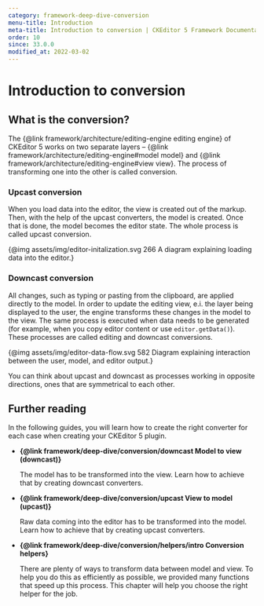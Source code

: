 ```yaml
---
category: framework-deep-dive-conversion
menu-title: Introduction
meta-title: Introduction to conversion | CKEditor 5 Framework Documentation
order: 10
since: 33.0.0
modified_at: 2022-03-02
---
```


# Introduction to conversion

## What is the conversion?

The {@link framework/architecture/editing-engine editing engine} of CKEditor&nbsp;5 works on two separate layers &ndash; {@link framework/architecture/editing-engine#model model} and {@link framework/architecture/editing-engine#view view}. The process of transforming one into the other is called conversion.

### Upcast conversion

When you load data into the editor, the view is created out of the markup. Then, with the help of the upcast converters, the model is created. Once that is done, the model becomes the editor state. The whole process is called upcast conversion.

{@img assets/img/editor-initalization.svg 266 A diagram explaining loading data into the editor.}

### Downcast conversion

All changes, such as typing or pasting from the clipboard, are applied directly to the model. In order to update the editing view, e.i. the layer being displayed to the user, the engine transforms these changes in the model to the view. The same process is executed when data needs to be generated (for example, when you copy editor content or use `editor.getData()`). These processes are called editing and downcast conversions.

{@img assets/img/editor-data-flow.svg 582 Diagram explaining interaction between the user, model, and editor output.}

You can think about upcast and downcast as processes working in opposite directions, ones that are symmetrical to each other.

## Further reading

In the following guides, you will learn how to create the right converter for each case when creating your CKEditor&nbsp;5 plugin.

* **{@link framework/deep-dive/conversion/downcast Model to view (downcast)}**

	The model has to be transformed into the view. Learn how to achieve that by creating downcast converters.

* **{@link framework/deep-dive/conversion/upcast View to model (upcast)}**

	Raw data coming into the editor has to be transformed into the model. Learn how to achieve that by creating upcast converters.

* **{@link framework/deep-dive/conversion/helpers/intro Conversion helpers}**

	There are plenty of ways to transform data between model and view. To help you do this as efficiently as possible, we provided many functions that speed up this process. This chapter will help you choose the right helper for the job.
